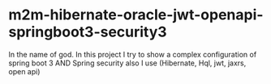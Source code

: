 # m2m-hibernate-oracle-jwt-openapi-springboot3-security3
In the name of god. In this project I try to show a complex configuration of spring boot 3 AND Spring security also I use (Hibernate, Hql, jwt, jaxrs, open api)

